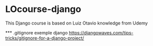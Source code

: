 # LOcourse-django
This Django course is based on Luiz Otavio knowledge from Udemy


*** .gitignore exemple django
https://djangowaves.com/tips-tricks/gitignore-for-a-django-project/